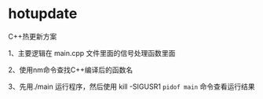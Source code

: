 # hotupdate
C++热更新方案

1、主要逻辑在 main.cpp 文件里面的信号处理函数里面

2、使用nm命令查找C++编译后的函数名

3、先用./main 运行程序，然后使用 kill -SIGUSR1 `pidof main` 命令查看运行结果
